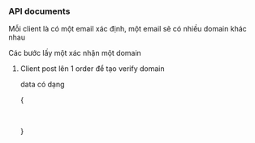 ### API documents

Mỗi client là có một email xác định, một email sẽ có nhiều domain khác nhau

Các bước lấy một xác nhận một domain 

1. Client post lên 1 order để tạo verify domain 

   data có dạng 

   {	

   ​	

   }